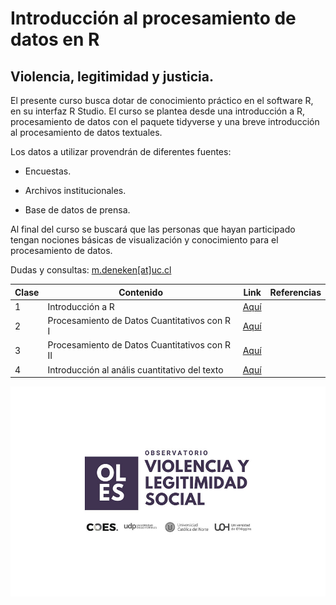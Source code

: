 # Introducción al procesamiento de datos en R

## Violencia, legitimidad y justicia.

El presente curso busca dotar de conocimiento práctico en el software R, en su interfaz R Studio. El curso se plantea desde una introducción a R, procesamiento de datos con el paquete tidyverse y una breve introducción al procesamiento de datos textuales.

Los datos a utilizar provendrán de diferentes fuentes:

-   Encuestas.

-   Archivos institucionales.

-   Base de datos de prensa.

Al final del curso se buscará que las personas que hayan participado tengan nociones básicas de visualización y conocimiento para el procesamiento de datos.

Dudas y consultas: [m.deneken[at]uc.cl](m.deneken@uc.cl)

| Clase | Contenido                                     | Link                                                    | Referencias |
|-------|-----------------------------------------------|---------------------------------------------------------|-------------|
| 1     | Introducción a R                              | [Aquí](https://matdknu.github.io/intro-r/clase1/clase1) |             |
| 2     | Procesamiento de Datos Cuantitativos con R I  | [Aquí](https://matdknu.github.io/intro-r/clase2/clase2) |             |
| 3     | Procesamiento de Datos Cuantitativos con R II | [Aquí](https://matdknu.github.io/intro-r/clase3/clase3) |             |
| 4     | Introducción al anális cuantitativo del texto | [Aquí](https://matdknu.github.io/intro-r/clase4/clase4) |             |

![](images/oles_ok.jpg)
